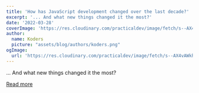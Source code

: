 ```yaml
---
title: 'How has JavaScript development changed over the last decade?'
excerpt: '... And what new things changed it the most?'
date: '2022-03-28'
coverImage: 'https://res.cloudinary.com/practicaldev/image/fetch/s--AX4vAWkh--/c_imagga_scale,f_auto,fl_progressive,h_420,q_auto,w_1000/https://dev-to-uploads.s3.amazonaws.com/uploads/articles/q24unbclntvzmjq5rhwn.png'
author:
  name: Koders
  picture: "assets/blog/authors/koders.png"
ogImage:
  url: 'https://res.cloudinary.com/practicaldev/image/fetch/s--AX4vAWkh--/c_imagga_scale,f_auto,fl_progressive,h_420,q_auto,w_1000/https://dev-to-uploads.s3.amazonaws.com/uploads/articles/q24unbclntvzmjq5rhwn.png'
---
```


... And what new things changed it the most?

[Read more](https://dev.to/ben/how-has-javascript-development-changed-over-the-last-decade-a4)
